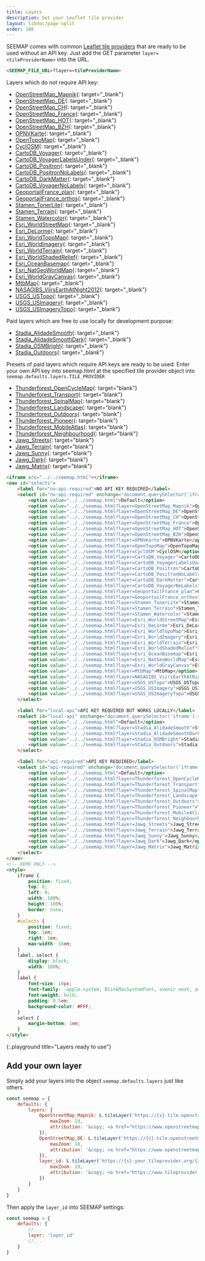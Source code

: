 ```yaml
---
title: Layers
description: Set your Leaflet tile provider
layout: libdoc/page-split
order: 100
---
```


SEEMAP comes with common [Leaflet tile providers](https://github.com/leaflet-extras/leaflet-providers) that are ready to be used without an API key. Just add the GET parameter `layer=<tileProviderName>` into the URL.

```html
<SEEMAP_FILE_URL>?layer=<tileProviderName>
```

Layers which do not require API key:

* [OpenStreetMap_Mapnik](seemap.html?layer=OpenStreetMap_Mapnik){: target="_blank"}
* [OpenStreetMap_DE](seemap.html?layer=OpenStreetMap_DE){: target="_blank"}
* [OpenStreetMap_CH](seemap.html?layer=OpenStreetMap_CH){: target="_blank"}
* [OpenStreetMap_France](seemap.html?layer=OpenStreetMap_France){: target="_blank"}
* [OpenStreetMap_HOT](seemap.html?layer=OpenStreetMap_HOT){: target="_blank"}
* [OpenStreetMap_BZH](seemap.html?layer=OpenStreetMap_BZH){: target="_blank"}
* [OPNVKarte](seemap.html?layer=OPNVKarte){: target="_blank"}
* [OpenTopoMap](seemap.html?layer=OpenTopoMap){: target="_blank"}
* [CyclOSM](seemap.html?layer=CyclOSM){: target="_blank"}
* [CartoDB_Voyager](seemap.html?layer=CartoDB_Voyager){: target="_blank"}
* [CartoDB_VoyagerLabelsUnder](seemap.html?layer=CartoDB_VoyagerLabelsUnder){: target="_blank"}
* [CartoDB_Positron](seemap.html?layer=CartoDB_Positron){: target="_blank"}
* [CartoDB_PositronNoLabels](seemap.html?layer=CartoDB_PositronNoLabels){: target="_blank"}
* [CartoDB_DarkMatter](seemap.html?layer=CartoDB_DarkMatter){: target="_blank"}
* [CartoDB_VoyagerNoLabels](seemap.html?layer=CartoDB_VoyagerNoLabels){: target="_blank"}
* [GeoportailFrance_plan](seemap.html?layer=GeoportailFrance_plan){: target="_blank"}
* [GeoportailFrance_orthos](seemap.html?layer=GeoportailFrance_orthos){: target="_blank"}
* [Stamen_TonerLite](seemap.html?layer=Stamen_TonerLite){: target="_blank"}
* [Stamen_Terrain](seemap.html?layer=Stamen_Terrain){: target="_blank"}
* [Stamen_Watercolor](seemap.html?layer=Stamen_Watercolor){: target="_blank"}
* [Esri_WorldStreetMap](seemap.html?layer=Esri_WorldStreetMap){: target="_blank"}
* [Esri_DeLorme](seemap.html?layer=Esri_DeLorme){: target="_blank"}
* [Esri_WorldTopoMap](seemap.html?layer=Esri_WorldTopoMap){: target="_blank"}
* [Esri_WorldImagery](seemap.html?layer=Esri_WorldImagery){: target="_blank"}
* [Esri_WorldTerrain](seemap.html?layer=Esri_WorldTerrain){: target="_blank"}
* [Esri_WorldShadedRelief](seemap.html?layer=Esri_WorldShadedRelief){: target="_blank"}
* [Esri_OceanBasemap](seemap.html?layer=Esri_OceanBasemap){: target="_blank"}
* [Esri_NatGeoWorldMap](seemap.html?layer=Esri_NatGeoWorldMap){: target="_blank"}
* [Esri_WorldGrayCanvas](seemap.html?layer=Esri_WorldGrayCanvas){: target="_blank"}
* [MtbMap](seemap.html?layer=MtbMap){: target="_blank"}
* [NASAGIBS_ViirsEarthAtNight2012](seemap.html?layer=NASAGIBS_ViirsEarthAtNight2012){: target="_blank"}
* [USGS_USTopo](seemap.html?layer=USGS_USTopo){: target="_blank"}
* [USGS_USImagery](seemap.html?layer=USGS_USImagery){: target="_blank"}
* [USGS_USImageryTopo](seemap.html?layer=USGS_USImageryTopo){: target="_blank"}

Paid layers which are free to use locally for development purpose:

* [Stadia_AlidadeSmooth](seemap.html?layer=Stadia_AlidadeSmooth){: target="_blank"}
* [Stadia_AlidadeSmoothDark](seemap.html?layer=Stadia_AlidadeSmoothDark){: target="_blank"}
* [Stadia_OSMBright](seemap.html?layer=Stadia_OSMBright){: target="_blank"}
* [Stadia_Outdoors](seemap.html?layer=Stadia_Outdoors){: target="_blank"}

Presets of paid layers which require API keys are ready to be used: Enter your own API key into seemap.html at the specified tile provider object into `seemap.defaults.layers.TILE_PROVIDER`

* [Thunderforest_OpenCycleMap](seemap.html?layer=Thunderforest_OpenCycleMap){: target="blank"}
* [Thunderforest_Transport](seemap.html?layer=Thunderforest_Transport){: target="blank"}
* [Thunderforest_SpinalMap](seemap.html?layer=Thunderforest_SpinalMap){: target="blank"}
* [Thunderforest_Landscape](seemap.html?layer=Thunderforest_Landscape){: target="blank"}
* [Thunderforest_Outdoors](seemap.html?layer=Thunderforest_Outdoors){: target="blank"}
* [Thunderforest_Pioneer](seemap.html?layer=Thunderforest_Pioneer){: target="blank"}
* [Thunderforest_MobileAtlas](seemap.html?layer=Thunderforest_MobileAtlas){: target="blank"}
* [Thunderforest_Neighbourhood](seemap.html?layer=Thunderforest_Neighbourhood){: target="blank"}
* [Jawg_Streets](seemap.html?layer=Jawg_Streets){: target="blank"}
* [Jawg_Terrain](seemap.html?layer=Jawg_Terrain){: target="blank"}
* [Jawg_Sunny](seemap.html?layer=Jawg_Sunny){: target="blank"}
* [Jawg_Dark](seemap.html?layer=Jawg_Dark){: target="blank"}
* [Jawg_Matrix](seemap.html?layer=Jawg_Matrix){: target="blank"}


```html
<iframe src="../../seemap.html"></iframe>
<nav id="selects">
    <label for="no-api-required">NO API KEY REQUIRED</label>
    <select id="no-api-required" onchange="document.querySelector('iframe').src = this.value">
        <option value="../../seemap.html">Default</option>
        <option value="../../seemap.html?layer=OpenStreetMap_Mapnik">OpenStreetMap_Mapnik</option>
        <option value="../../seemap.html?layer=OpenStreetMap_DE">OpenStreetMap_DE</option>
        <option value="../../seemap.html?layer=OpenStreetMap_CH">OpenStreetMap_CH</option>
        <option value="../../seemap.html?layer=OpenStreetMap_France">OpenStreetMap_France</option>
        <option value="../../seemap.html?layer=OpenStreetMap_HOT">OpenStreetMap_HOT</option>
        <option value="../../seemap.html?layer=OpenStreetMap_BZH">OpenStreetMap_BZH</option>
        <option value="../../seemap.html?layer=OPNVKarte">OPNVKarte</option>
        <option value="../../seemap.html?layer=OpenTopoMap">OpenTopoMap</option>
        <option value="../../seemap.html?layer=CyclOSM">CyclOSM</option>
        <option value="../../seemap.html?layer=CartoDB_Voyager">CartoDB_Voyager</option>
        <option value="../../seemap.html?layer=CartoDB_VoyagerLabelsUnder">CartoDB_VoyagerLabelsUnder</option>
        <option value="../../seemap.html?layer=CartoDB_Positron">CartoDB_Positron</option>
        <option value="../../seemap.html?layer=CartoDB_PositronNoLabels">CartoDB_PositronNoLabels</option>
        <option value="../../seemap.html?layer=CartoDB_DarkMatter">CartoDB_DarkMatter</option>
        <option value="../../seemap.html?layer=CartoDB_VoyagerNoLabels">CartoDB_VoyagerNoLabels</option>
        <option value="../../seemap.html?layer=GeoportailFrance_plan">GeoportailFrance_plan</option>
        <option value="../../seemap.html?layer=GeoportailFrance_orthos">GeoportailFrance_orthos</option>
        <option value="../../seemap.html?layer=Stamen_TonerLite">Stamen_TonerLite</option>
        <option value="../../seemap.html?layer=Stamen_Terrain">Stamen_Terrain</option>
        <option value="../../seemap.html?layer=Stamen_Watercolor">Stamen_Watercolor</option>
        <option value="../../seemap.html?layer=Esri_WorldStreetMap">Esri_WorldStreetMap</option>
        <option value="../../seemap.html?layer=Esri_DeLorme">Esri_DeLorme</option>
        <option value="../../seemap.html?layer=Esri_WorldTopoMap">Esri_WorldTopoMap</option>
        <option value="../../seemap.html?layer=Esri_WorldImagery">Esri_WorldImagery</option>
        <option value="../../seemap.html?layer=Esri_WorldTerrain">Esri_WorldTerrain</option>
        <option value="../../seemap.html?layer=Esri_WorldShadedRelief">Esri_WorldShadedRelief</option>
        <option value="../../seemap.html?layer=Esri_OceanBasemap">Esri_OceanBasemap</option>
        <option value="../../seemap.html?layer=Esri_NatGeoWorldMap">Esri_NatGeoWorldMap</option>
        <option value="../../seemap.html?layer=Esri_WorldGrayCanvas">Esri_WorldGrayCanvas</option>
        <option value="../../seemap.html?layer=MtbMap">MtbMap</option>
        <option value="../../seemap.html?layer=NASAGIBS_ViirsEarthAtNight2012">NASAGIBS_ViirsEarthAtNight2012</option>
        <option value="../../seemap.html?layer=USGS_USTopo">USGS_USTopo</option>
        <option value="../../seemap.html?layer=USGS_USImagery">USGS_USImagery</option>
        <option value="../../seemap.html?layer=USGS_USImageryTopo">USGS_USImageryTopo</option>
    </select>

    <label for="local-api">API KEY REQUIRED BUT WORKS LOCALLY</label>
    <select id="local-api" onchange="document.querySelector('iframe').src = this.value">
        <option value="../../seemap.html">Default</option>
        <option value="../../seemap.html?layer=Stadia_AlidadeSmooth">Stadia_AlidadeSmooth</option>
        <option value="../../seemap.html?layer=Stadia_AlidadeSmoothDark">Stadia_AlidadeSmoothDark</option>
        <option value="../../seemap.html?layer=Stadia_OSMBright">Stadia_OSMBright</option>
        <option value="../../seemap.html?layer=Stadia_Outdoors">Stadia_Outdoors</option>
    </select>

    <label for="api-required">API KEY REQUIRED</label>
    <select id="api-required" onchange="document.querySelector('iframe').src = this.value">
        <option value="../../seemap.html">Default</option>
        <option value="../../seemap.html?layer=Thunderforest_OpenCycleMap">Thunderforest_OpenCycleMap</option>
        <option value="../../seemap.html?layer=Thunderforest_Transport">Thunderforest_Transport</option>
        <option value="../../seemap.html?layer=Thunderforest_SpinalMap">Thunderforest_SpinalMap</option>
        <option value="../../seemap.html?layer=Thunderforest_Landscape">Thunderforest_Landscape</option>
        <option value="../../seemap.html?layer=Thunderforest_Outdoors">Thunderforest_Outdoors</option>
        <option value="../../seemap.html?layer=Thunderforest_Pioneer">Thunderforest_Pioneer</option>
        <option value="../../seemap.html?layer=Thunderforest_MobileAtlas">Thunderforest_MobileAtlas</option>
        <option value="../../seemap.html?layer=Thunderforest_Neighbourhood">Thunderforest_Neighbourhood</option>
        <option value="../../seemap.html?layer=Jawg_Streets">Jawg_Streets</option>
        <option value="../../seemap.html?layer=Jawg_Terrain">Jawg_Terrain</option>
        <option value="../../seemap.html?layer=Jawg_Sunny">Jawg_Sunny</option>
        <option value="../../seemap.html?layer=Jawg_Dark">Jawg_Dark</option>
        <option value="../../seemap.html?layer=Jawg_Matrix">Jawg_Matrix</option>
    </select>
</nav>
<!-- DEMO ONLY -->
<style>
    iframe {
        position: fixed;
        top: 0;
        left: 0;
        width: 100%;
        height: 100%;
        border: none;
    }
    #selects {
        position: fixed;
        top: 1em;
        right: 1em;
        max-width: 16em;
    }
    label, select {
        display: block;
        width: 100%;
    }
    label {
        font-size: 10px;
        font-family: -apple-system, BlinkMacSystemFont, avenir next, avenir, segoe ui, helvetica neue, helvetica, Cantarell, Ubuntu, roboto, noto, arial, sans-serif; 
        font-weight: bold;
        padding: 0.5em;
        background-color: #FFF;
    }
    select {
        margin-bottom: 1em;
    }
</style>
```
{:.playground title="Layers ready to use"}

## Add your own layer

Simply add your layers into the object `seemap.defaults.layers` just like others.

```javascript
const seemap = {
    defaults: {
        layers: {
            OpenStreetMap_Mapnik: L.tileLayer('https://{s}.tile.openstreetmap.org/{z}/{x}/{y}.png', {
                maxZoom: 19,
                attribution: '&copy; <a href="https://www.openstreetmap.org/copyright">OpenStreetMap</a> contributors'
            }),
            OpenStreetMap_DE: L.tileLayer('https://{s}.tile.openstreetmap.de/{z}/{x}/{y}.png', {
                maxZoom: 18,
                attribution: '&copy; <a href="https://www.openstreetmap.org/copyright">OpenStreetMap</a> contributors'
            }),
            layer_id: L.tileLayer('https://{s}.your.tileprovider.org/{z}/{x}/{y}.png', {
                maxZoom: 19,
                attribution: '&copy; <a href="https://www.tileprovider.org/copyright">Your copyright</a> etc'
            })
        }
    }
}
```

Then apply the `layer_id` into SEEMAP settings:

```javascript
const seemap = {
    defaults: {
        //...
        layer: 'layer_id'
        //...
    }
}
```
